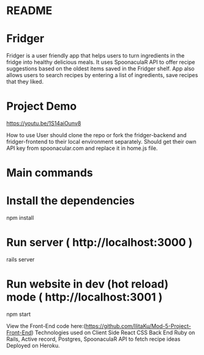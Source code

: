 
# README
# Fridger

Fridger is a user friendly app that helps users to turn ingredients in the fridge into healthy delicious meals. 
It uses SpoonaculaR API to offer recipe suggestions based on the oldest items saved in the Fridger shelf.
App also allows users to search recipes by entering a list of ingredients, save recipes that they liked.


# Project Demo
https://youtu.be/1S14aiOunv8

How to use
User should clone the repo or fork the fridger-backend and fridger-frontend to their local environment separately. 
Should get their own API key from spoonacular.com and replace it in home.js file. 

# Main commands

# Install the dependencies
npm install

# Run server ( http://localhost:3000 )
rails server

# Run website in dev (hot reload) mode ( http://localhost:3001 )
npm start


View the Front-End code here:(https://github.com/IlitaKu/Mod-5-Project-Front-End)
Technologies used on Client Side
React CSS
Back End
Ruby on Rails, Active record, Postgres, SpoonaculaR API to fetch recipe ideas Deployed on Heroku.
